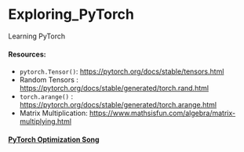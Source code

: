 # Exploring_PyTorch
Learning PyTorch

#### Resources:
- `pytorch.Tensor()`: https://pytorch.org/docs/stable/tensors.html
- Random Tensors : https://pytorch.org/docs/stable/generated/torch.rand.html
- `torch.arange()` : https://pytorch.org/docs/stable/generated/torch.arange.html
- Matrix Multiplication: https://www.mathsisfun.com/algebra/matrix-multiplying.html


#### [PyTorch Optimization Song](https://www.youtube.com/watch?v=Nutpusq_AFw)